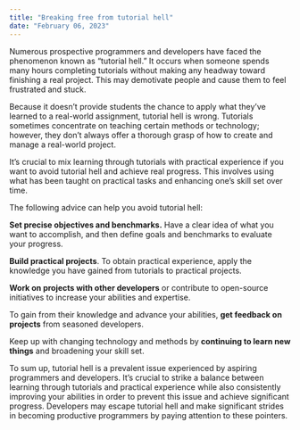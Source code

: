 ```yaml
---
title: "Breaking free from tutorial hell"
date: "February 06, 2023"
---
```


Numerous prospective programmers and developers have faced the phenomenon known as “tutorial hell.” It occurs when someone spends many hours completing tutorials without making any headway toward finishing a real project. This may demotivate people and cause them to feel frustrated and stuck.

Because it doesn’t provide students the chance to apply what they’ve learned to a real-world assignment, tutorial hell is wrong. Tutorials sometimes concentrate on teaching certain methods or technology; however, they don’t always offer a thorough grasp of how to create and manage a real-world project.

It’s crucial to mix learning through tutorials with practical experience if you want to avoid tutorial hell and achieve real progress. This involves using what has been taught on practical tasks and enhancing one’s skill set over time.

The following advice can help you avoid tutorial hell:

**Set precise objectives and benchmarks.** Have a clear idea of what you want to accomplish, and then define goals and benchmarks to evaluate your progress.

**Build practical projects**. To obtain practical experience, apply the knowledge you have gained from tutorials to practical projects.

**Work on projects with other developers** or contribute to open-source initiatives to increase your abilities and expertise.

To gain from their knowledge and advance your abilities, **get feedback on projects** from seasoned developers.

Keep up with changing technology and methods by **continuing to learn new things** and broadening your skill set.

To sum up, tutorial hell is a prevalent issue experienced by aspiring programmers and developers. It’s crucial to strike a balance between learning through tutorials and practical experience while also consistently improving your abilities in order to prevent this issue and achieve significant progress. Developers may escape tutorial hell and make significant strides in becoming productive programmers by paying attention to these pointers.
